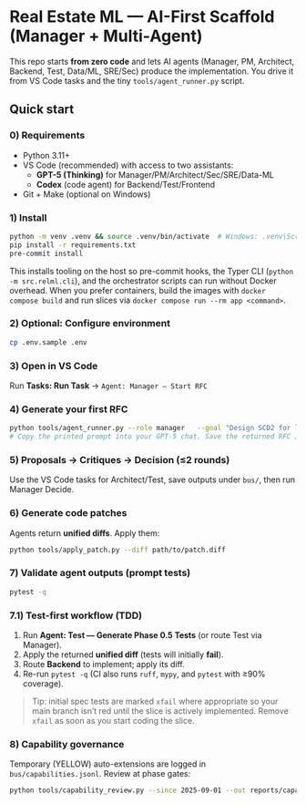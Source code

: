 # Real Estate ML — AI-First Scaffold (Manager + Multi-Agent)

This repo starts **from zero code** and lets AI agents (Manager, PM, Architect, Backend, Test, Data/ML, SRE/Sec) produce the implementation. You drive it from VS Code tasks and the tiny `tools/agent_runner.py` script.

## Quick start

### 0) Requirements
- Python 3.11+
- VS Code (recommended) with access to two assistants:
  - **GPT-5 (Thinking)** for Manager/PM/Architect/Sec/SRE/Data-ML
  - **Codex** (code agent) for Backend/Test/Frontend
- Git + Make (optional on Windows)

### 1) Install
```bash
python -m venv .venv && source .venv/bin/activate  # Windows: .venv\Scripts\activate
pip install -r requirements.txt
pre-commit install
```
This installs tooling on the host so pre-commit hooks, the Typer CLI (``python -m src.relml.cli``),
and the orchestrator scripts can run without Docker overhead.
When you prefer containers, build the images with ``docker compose build`` and run slices via
``docker compose run --rm app <command>``.

### 2) Optional: Configure environment
```bash
cp .env.sample .env
```

### 3) Open in VS Code
Run **Tasks: Run Task** → `Agent: Manager — Start RFC`

### 4) Generate your first RFC
```bash
python tools/agent_runner.py --role manager   --goal "Design SCD2 for listing_history + promotion/monitoring hooks"   --files context/phase_plan.md context/file_map.md contracts/roles.schema.json   --engine gpt5 --emit rfc
# Copy the printed prompt into your GPT-5 chat. Save the returned RFC JSON to bus/rfc/...
```

### 5) Proposals → Critiques → Decision (≤2 rounds)
Use the VS Code tasks for Architect/Test, save outputs under `bus/`, then run Manager Decide.

### 6) Generate code patches
Agents return **unified diffs**. Apply them:
```bash
python tools/apply_patch.py --diff path/to/patch.diff
```

### 7) Validate agent outputs (prompt tests)
```bash
pytest -q
```

### 7.1) Test-first workflow (TDD)
1) Run **Agent: Test — Generate Phase 0.5 Tests** (or route Test via Manager).  
2) Apply the returned **unified diff** (tests will initially **fail**).  
3) Route **Backend** to implement; apply its diff.  
4) Re-run `pytest -q` (CI also runs `ruff`, `mypy`, and `pytest` with ≥90% coverage).

> Tip: initial spec tests are marked `xfail` where appropriate so your main branch isn’t red until the slice is actively implemented. Remove `xfail` as soon as you start coding the slice.

### 8) Capability governance
Temporary (YELLOW) auto-extensions are logged in `bus/capabilities.jsonl`. Review at phase gates:
```bash
python tools/capability_review.py --since 2025-09-01 --out reports/capability_review.md
```
